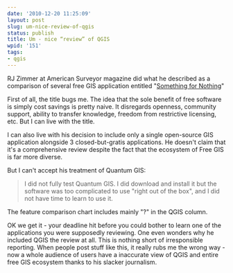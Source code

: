 ```yaml
---
date: '2010-12-20 11:25:09'
layout: post
slug: um-nice-review-of-qgis
status: publish
title: Um - nice “review” of QGIS
wpid: '151'
tags:
- qgis
---
```


RJ Zimmer at American Surveyor magazine did what he described as a comparison of several free GIS application entitled "[Something for Nothing](http://www.amerisurv.com/PDF/TheAmericanSurveyor_Zimmer-SomethingForNothing_Vol7No8.pdf)"

First of all, the title bugs me. The idea that the sole benefit of free software is simply cost savings is pretty naive. It disregards openness, community support, ability to transfer knowledge, freedom from restrictive licensing, etc. But I can live with the title.

I can also live with his decision to include only a single open-source GIS application alongside 3 closed-but-gratis applications. He doesn't claim that it's a comprehensive review despite the fact that the ecosystem of Free GIS is far more diverse.

But I can't accept his treatment of Quantum GIS:



> I did not fully test Quantum GIS. I did download and install it but the software was too complicated to use "right out of the box", and I did not have time to learn to use it.


The feature comparison chart includes mainly "?" in the QGIS column. 

OK we get it - your deadline hit before you could bother to learn one of the applications you were supposedly reviewing. One even wonders why he included QGIS the review at all. This is nothing short of irresponsible reporting. When people post stuff like this, it really rubs me the wrong way - now a whole audience of users have a inaccurate view of QGIS and entire free GIS ecosystem thanks to his slacker journalism.

